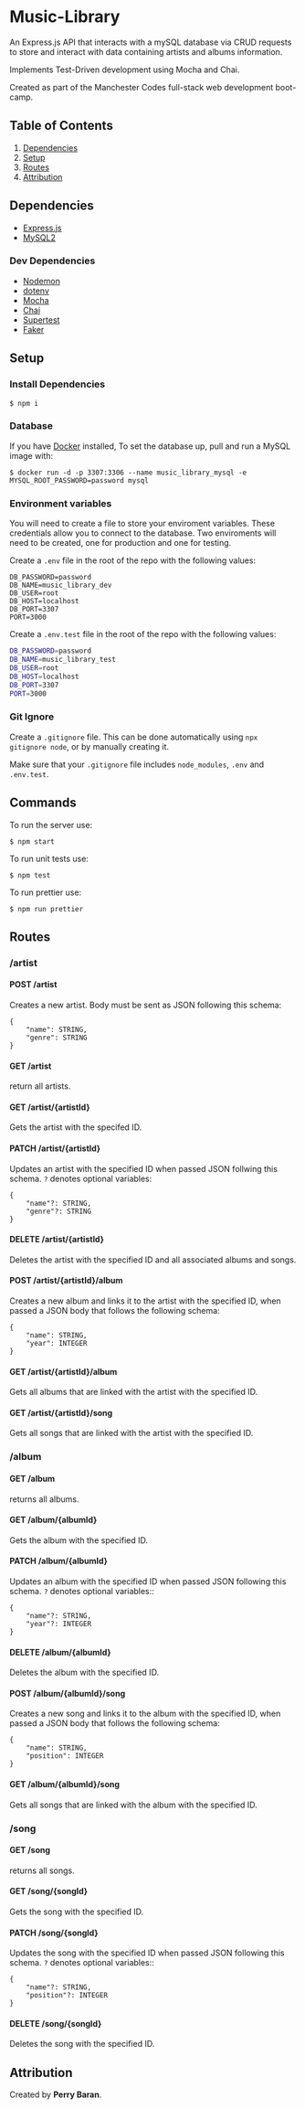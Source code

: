 # Music-Library

An Express.js API that interacts with a mySQL database via CRUD requests to store and interact with data containing artists and albums information.

Implements Test-Driven development using Mocha and Chai.

Created as part of the Manchester Codes full-stack web development boot-camp.

## Table of Contents

1. [Dependencies](#dependencies)
2. [Setup](#setup)
3. [Routes](#routes)
4. [Attribution](#attribution)

## Dependencies

- [Express.js](https://expressjs.com/)
- [MySQL2](https://www.npmjs.com/package/mysql2)

### Dev Dependencies

- [Nodemon](https://www.npmjs.com/package/nodemon)
- [dotenv](https://www.npmjs.com/package/dotenv)
- [Mocha](https://www.npmjs.com/package/mocha)
- [Chai](https://www.npmjs.com/package/chai)
- [Supertest](https://www.npmjs.com/package/supertest)
- [Faker](https://www.npmjs.com/package/@faker-js/faker)

## Setup

### Install Dependencies

```
$ npm i
```

### Database

If you have [Docker](https://docs.docker.com/) installed, To set the database up, pull and run a MySQL image with:

```
$ docker run -d -p 3307:3306 --name music_library_mysql -e MYSQL_ROOT_PASSWORD=password mysql
```

### Environment variables

You will need to create a file to store your enviroment variables. These credentials allow you to connect to the database. Two enviroments will need to be created, one for production and one for testing.

Create a `.env` file in the root of the repo with the following values:

```
DB_PASSWORD=password
DB_NAME=music_library_dev
DB_USER=root
DB_HOST=localhost
DB_PORT=3307
PORT=3000
```

Create a `.env.test` file in the root of the repo with the following values:

```bash
DB_PASSWORD=password
DB_NAME=music_library_test
DB_USER=root
DB_HOST=localhost
DB_PORT=3307
PORT=3000
```

### Git Ignore

Create a `.gitignore` file. This can be done automatically using `npx gitignore node`, or by manually creating it.

Make sure that your `.gitignore` file includes `node_modules`, `.env` and `.env.test`.

## Commands

To run the server use:

```
$ npm start
```

To run unit tests use:

```
$ npm test
```

To run prettier use:

```
$ npm run prettier
```

## Routes

### /artist

#### POST /artist

Creates a new artist. Body must be sent as JSON following this schema:

```
{
    "name": STRING,
    "genre": STRING
}
```

#### GET /artist

return all artists.


#### GET /artist/{artistId}

Gets the artist with the specifed ID.

#### PATCH /artist/{artistId}

Updates an artist with the specified ID when passed JSON follwing this schema. `?` denotes optional variables:

```
{
    "name"?: STRING,
    "genre"?: STRING
}
```

#### DELETE /artist/{artistId}

Deletes the artist with the specified ID and all associated albums and songs.

#### POST /artist/{artistId}/album

Creates a new album and links it to the artist with the specified ID, when passed a JSON body that follows the following schema:

```
{
    "name": STRING,
    "year": INTEGER
}
```

#### GET /artist/{artistId}/album

Gets all albums that are linked with the artist with the specified ID.

#### GET /artist/{artistId}/song

Gets all songs that are linked with the artist with the specified ID.

### /album

#### GET /album

returns all albums.

#### GET /album/{albumId}

Gets the album with the specified ID.

#### PATCH /album/{albumId}

Updates an album with the specified ID when passed JSON following this schema. `?` denotes optional variables::

```
{
    "name"?: STRING,
    "year"?: INTEGER
}
```

#### DELETE /album/{albumId}

Deletes the album with the specified ID.

#### POST /album/{albumId}/song

Creates a new song and links it to the album with the specified ID, when passed a JSON body that follows the following schema:

```
{
    "name": STRING,
    "position": INTEGER
}
```

#### GET /album/{albumId}/song

Gets all songs that are linked with the album with the specified ID.

### /song

#### GET /song

returns all songs.

#### GET /song/{songId}

Gets the song with the specified ID.

#### PATCH /song/{songId}

Updates the song with the specified ID when passed JSON following this schema. `?` denotes optional variables::

```
{
    "name"?: STRING,
    "position"?: INTEGER
}
```

#### DELETE /song/{songId}

Deletes the song with the specified ID.

## Attribution

Created by **Perry Baran**.